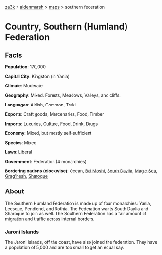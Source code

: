 [za3k](/) > [aldenmarsh](/aldenmarsh/) > [maps](maps) > southern federation

# Country, Southern (Humland) Federation
## Facts
**Population**: 170,000

**Capital City**: Kingston (in Yania)

**Climate**: Moderate

**Geography**: Mixed. Forests, Meadows, Valleys, and cliffs.

**Languages**: Aldish, Common, Traki

**Exports**: Craft goods, Mercenaries, Food, Timber

**Imports**: Luxuries, Culture, Food, Drink, Drugs

**Economy**: Mixed, but mostly self-sufficient

**Species**: Mixed

**Laws**: Liberal

**Government**: Federation (4 monarchies)

**Bordering nations (clockwise)**: Ocean, [Bal Moshi](bal_moshi), [South Daylia](south_daylia), [Magic Sea](magic_sea), [Grag'hesh](graghesh), [Sharoque](sharoque)

## About
The Southern Humland Federation is made up of four monarchies: Yania, Leesque, Pendlend, and Rothia. The Federation wants South Daylia and Sharoque to join as well. The Southern Federation has a fair amount of migration and traffic across internal borders.

### Jaroni Islands
The Jaroni Islands, off the coast, have also joined the federation. They have a population of 5,000 and are too small to get an equal say.
